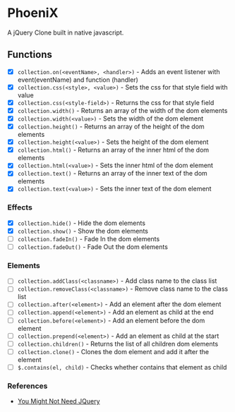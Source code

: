 # PhoeniX

A jQuery Clone built in native javascript.

## Functions

- [x] `collection.on(<eventName>, <handler>)` - Adds an event listener with event(eventName) and function (handler)
- [x] `collection.css(<style>, <value>)` - Sets the css for that style field with value
- [x] `collection.css(<style-field>)` - Returns the css for that style field
- [x] `collection.width()` - Returns an array of the width of the dom elements
- [x] `collection.width(<value>)` - Sets the width of the dom element
- [x] `collection.height()` - Returns an array of the height of the dom elements
- [x] `collection.height(<value>)` - Sets the height of the dom element
- [x] `collection.html()` - Returns an array of the inner html of the dom elements
- [x] `collection.html(<value>)` - Sets the inner html of the dom element
- [x] `collection.text()` - Returns an array of the inner text of the dom elements
- [x] `collection.text(<value>)` - Sets the inner text of the dom element

### Effects

- [x] `collection.hide()` - Hide the dom elements
- [x] `collection.show()` - Show the dom elements
- [ ] `collection.fadeIn()` - Fade In the dom elements
- [ ] `collection.fadeOut()` - Fade Out the dom elements

### Elements

- [ ] `collection.addClass(<classname>)` - Add class name to the class list
- [ ] `collection.removeClass(<classname>)` - Remove class name to the class list
- [ ] `collection.after(<element>)` - Add an element after the dom element
- [ ] `collection.append(<element>)` - Add an element as child at the end
- [ ] `collection.before(<element>)` - Add an element before the dom element
- [ ] `collection.prepend(<element>)` - Add an element as child at the start
- [ ] `collection.children()` - Returns the list of all children dom elements
- [ ] `collection.clone()` - Clones the dom element and add it after the element
- [ ] `$.contains(el, child)` - Checks whether contains that element as child

### References

- [You Might Not Need JQuery](http://youmightnotneedjquery.com/)
